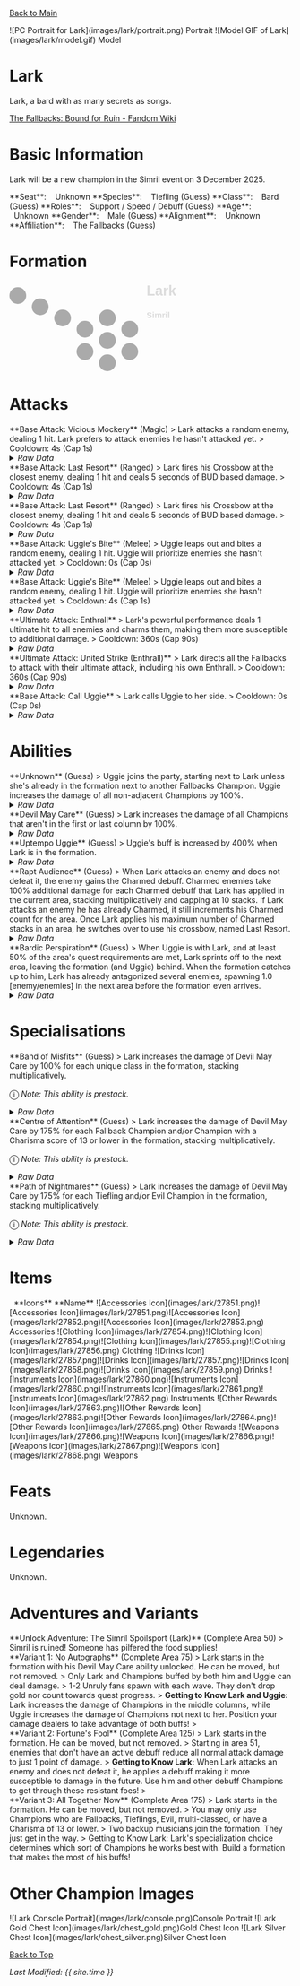 [Back to Main](index.md)

<span class="championPortraitsRow">
    <span class="championPortraitsColumn">
        <span class="championPortraitsImage">
            ![PC Portrait for Lark](images/lark/portrait.png)
        </span>
        <span>
            Portrait
        </span>
    </span>
    <span class="championPortraitsColumn">
        <span class="championPortraitsImage">
            ![Model GIF of Lark](images/lark/model.gif)
        </span>
        <span>
            Model
        </span>
    </span>
</span>

# Lark

Lark, a bard with as many secrets as songs.

[The Fallbacks: Bound for Ruin - Fandom Wiki](https://forgottenrealms.fandom.com/wiki/The_Fallbacks:_Bound_for_Ruin)

# Basic Information

Lark will be a new champion in the Simril event on 3 December 2025.

<span class="champStatsTableColumn">
    <span class="champStatsTableRow">
        <span class="champStatsTableInfoHeader">
            <span style="margin-right:4px;">**Seat**:</span>
        </span>
        <span class="champStatsTableInfoSmall">
            <span style="margin-left:8px;">Unknown</span>
        </span>
    </span>
    <span class="champStatsTableRow">
        <span class="champStatsTableInfoHeader">
            <span style="margin-right:4px;">**Species**:</span>
        </span>
        <span class="champStatsTableInfoSmall">
            <span style="margin-left:8px;">Tiefling (Guess)</span>
        </span>
    </span>
    <span class="champStatsTableRow">
        <span class="champStatsTableInfoHeader">
            <span style="margin-right:4px;">**Class**:</span>
        </span>
        <span class="champStatsTableInfoSmall">
            <span style="margin-left:8px;">Bard (Guess)</span>
        </span>
    </span>
    <span class="champStatsTableRow">
        <span class="champStatsTableInfoHeader">
            <span style="margin-right:4px;">**Roles**:</span>
        </span>
        <span class="champStatsTableInfoSmall">
            <span style="margin-left:8px;">Support / Speed / Debuff (Guess)</span>
        </span>
    </span>
    <span class="champStatsTableRow">
        <span class="champStatsTableInfoHeader">
            <span style="margin-right:4px;">**Age**:</span>
        </span>
        <span class="champStatsTableInfoSmall">
            <span style="margin-left:8px;">Unknown</span>
        </span>
    </span>
    <span class="champStatsTableRow">
        <span class="champStatsTableInfoHeader">
            <span style="margin-right:4px;">**Gender**:</span>
        </span>
        <span class="champStatsTableInfoSmall">
            <span style="margin-left:8px;">Male (Guess)</span>
        </span>
    </span>
    <span class="champStatsTableRow">
        <span class="champStatsTableInfoHeader">
            <span style="margin-right:4px;">**Alignment**:</span>
        </span>
        <span class="champStatsTableInfoSmall">
            <span style="margin-left:8px;">Unknown</span>
        </span>
    </span>
    <span class="champStatsTableRow">
        <span class="champStatsTableInfoHeader">
            <span style="margin-right:4px;">**Affiliation**:</span>
        </span>
        <span class="champStatsTableInfoSmall">
            <span style="margin-left:8px;">The Fallbacks (Guess)</span>
        </span>
    </span>
</span>

# Formation

<span class="formationBorder">
    <svg xmlns="http://www.w3.org/2000/svg" id="Lark" fill="#aaa" data-formationName="Lark" data-campaignName="Simril" width="303" height="160"><circle cx="215" cy="85" r="15"/><circle cx="215" cy="125" r="15"/><circle cx="175" cy="65" r="15"/><circle cx="175" cy="105" r="15"/><circle cx="175" cy="145" r="15"/><circle cx="135" cy="85" r="15"/><circle cx="135" cy="125" r="15"/><circle cx="95" cy="65" r="15"/><circle cx="55" cy="45" r="15"/><circle cx="15" cy="25" r="15"/><text x="245" y="25" fill="#dcdcdc" font-size="25" font-family="Arial" font-weight="bold">Lark</text><text x="245" y="65" fill="#dcdcdc" font-size="15" font-family="Arial" font-weight="bold">Simril</text></svg>
</span>

# Attacks

<div markdown="1" class="abilityBorder"><div markdown="1" class="abilityBorderInner">
**Base Attack: Vicious Mockery** (Magic)
> Lark attacks a random enemy, dealing 1 hit. Lark prefers to attack enemies he hasn't attacked yet.  
> Cooldown: 4s (Cap 1s)
<details><summary><em>Raw Data</em></summary>
<p>
<pre>
{
    "id": 912,
    "name": "Vicious Mockery",
    "description": "Lark mocks a random enemy for one hit.",
    "long_description": "Lark attacks a random enemy, dealing 1 hit. Lark prefers to attack enemies he hasn't attacked yet.",
    "graphic_id": 0,
    "target": "random",
    "num_targets": 1,
    "aoe_radius": 0,
    "damage_modifier": 1,
    "cooldown": 4,
    "animations": [
        {
            "type": "melee_attack",
            "target_offset_x": -34,
            "damage_frame": 2,
            "jump_sound": 30,
            "animation_sequence_name": "attack",
            "sound_frames": {
                "2": 154
            }
        }
    ],
    "tags": [
        "magic"
    ],
    "damage_types": [
        "magic"
    ]
}
</pre>
</p>
</details>
</div></div>

<div markdown="1" class="abilityBorder"><div markdown="1" class="abilityBorderInner">
**Base Attack: Last Resort** (Ranged)
> Lark fires his Crossbow at the closest enemy, dealing 1 hit and deals 5 seconds of BUD based damage.  
> Cooldown: 4s (Cap 1s)
<details><summary><em>Raw Data</em></summary>
<p>
<pre>
{
    "id": 913,
    "name": "Last Resort",
    "description": "Lark fires his crossbow at the closest target, dealing 5 seconds of BUD-based damage.",
    "long_description": "Lark fires his Crossbow at the closest enemy, dealing 1 hit and deals 5 seconds of BUD based damage.",
    "graphic_id": 0,
    "target": "front",
    "num_targets": 1,
    "aoe_radius": 0,
    "damage_modifier": 1,
    "cooldown": 4,
    "animations": [
        {
            "type": "ranged_attack",
            "projectile": "generic",
            "shoot_frame": 13,
            "shoot_offset_x": 50,
            "shoot_offset_y": 0,
            "projectile_count": 1,
            "projectile_details": {
                "projectile_speed": 2400,
                "has_trail": false,
                "extend_line": false,
                "projectile_graphic_id": 27872
            },
            "animation_sequence": 4
        }
    ],
    "tags": [
        "ranged"
    ],
    "damage_types": [
        "ranged"
    ]
}
</pre>
</p>
</details>
</div></div>

<div markdown="1" class="abilityBorder"><div markdown="1" class="abilityBorderInner">
**Base Attack: Last Resort** (Ranged)
> Lark fires his Crossbow at the closest enemy, dealing 1 hit and deals 5 seconds of BUD based damage.  
> Cooldown: 4s (Cap 1s)
<details><summary><em>Raw Data</em></summary>
<p>
<pre>
{
    "id": 919,
    "name": "Last Resort",
    "description": "Lark fires his crossbow at the closest target, dealing 5 seconds of BUD-based damage.",
    "long_description": "Lark fires his Crossbow at the closest enemy, dealing 1 hit and deals 5 seconds of BUD based damage.",
    "graphic_id": 0,
    "target": "none",
    "num_targets": 0,
    "aoe_radius": 0,
    "damage_modifier": 0,
    "cooldown": 4,
    "animations": [
        {
            "type": "melee_attack",
            "no_damage_display": true,
            "no_cooldown_display": true,
            "COMMENT": "READ NOTE ENTRY"
        }
    ],
    "tags": [
        "ranged"
    ],
    "damage_types": [
        "ranged"
    ]
}
</pre>
</p>
</details>
</div></div>

<div markdown="1" class="abilityBorder"><div markdown="1" class="abilityBorderInner">
**Base Attack: Uggie's Bite** (Melee)
> Uggie leaps out and bites a random enemy, dealing 1 hit. Uggie will prioritize enemies she hasn't attacked yet.  
> Cooldown: 0s (Cap 0s)
<details><summary><em>Raw Data</em></summary>
<p>
<pre>
{
    "id": 914,
    "name": "Uggie's Bite",
    "description": "Uggie protects her persons by biting a scary monster.",
    "long_description": "Uggie leaps out and bites a random enemy, dealing 1 hit. Uggie will prioritize enemies she hasn't attacked yet.",
    "graphic_id": 0,
    "target": "random",
    "num_targets": 1,
    "aoe_radius": 0,
    "damage_modifier": 1,
    "cooldown": 0,
    "animations": [
        {
            "type": "melee_attack",
            "damage_frame": 3
        }
    ],
    "tags": [
        "melee",
        "ignore_cooldown_override"
    ],
    "damage_types": [
        "melee"
    ]
}
</pre>
</p>
</details>
</div></div>

<div markdown="1" class="abilityBorder"><div markdown="1" class="abilityBorderInner">
**Base Attack: Uggie's Bite** (Melee)
> Uggie leaps out and bites a random enemy, dealing 1 hit. Uggie will prioritize enemies she hasn't attacked yet.  
> Cooldown: 4s (Cap 1s)
<details><summary><em>Raw Data</em></summary>
<p>
<pre>
{
    "id": 918,
    "name": "Uggie's Bite",
    "description": "Uggie protects her persons by biting a scary monster.",
    "long_description": "Uggie leaps out and bites a random enemy, dealing 1 hit. Uggie will prioritize enemies she hasn't attacked yet.",
    "graphic_id": 0,
    "target": "none",
    "num_targets": 0,
    "aoe_radius": 0,
    "damage_modifier": 0,
    "cooldown": 4,
    "animations": [
        {
            "type": "dummy_attack",
            "no_damage_display": true,
            "no_cooldown_display": true,
            "animation_sequence_name": "none",
            "COMMENT READ ME": "READ NOTE ENTRY"
        }
    ],
    "tags": [
        "melee"
    ],
    "damage_types": [
        "melee"
    ]
}
</pre>
</p>
</details>
</div></div>

<div markdown="1" class="abilityBorder"><div markdown="1" class="abilityBorderInner">
**Ultimate Attack: Enthrall**
> Lark's powerful performance deals 1 ultimate hit to all enemies and charms them, making them more susceptible to additional damage.  
> Cooldown: 360s (Cap 90s)
<details><summary><em>Raw Data</em></summary>
<p>
<pre>
{
    "id": 917,
    "name": "Enthrall",
    "description": "Lark delivers 1 ultimate hit to enemies and makes them vulnerable to additional damage.",
    "long_description": "Lark's powerful performance deals 1 ultimate hit to all enemies and charms them, making them more susceptible to additional damage.",
    "graphic_id": 1,
    "target": "all",
    "num_targets": 0,
    "aoe_radius": 0,
    "damage_modifier": 0.03,
    "cooldown": 360,
    "animations": [
        {
            "type": "ultimate_attack",
            "ultimate": "lark"
        }
    ],
    "tags": [
        "magic",
        "ultimate"
    ],
    "damage_types": [
        "magic",
        "ultimate"
    ]
}
</pre>
</p>
</details>
</div></div>

<div markdown="1" class="abilityBorder"><div markdown="1" class="abilityBorderInner">
**Ultimate Attack: United Strike (Enthrall)**
> Lark directs all the Fallbacks to attack with their ultimate attack, including his own Enthrall.  
> Cooldown: 360s (Cap 90s)
<details><summary><em>Raw Data</em></summary>
<p>
<pre>
{
    "id": 916,
    "name": "United Strike (Enthrall)",
    "description": "Lark directs all the Fallbacks to make their ultimate attack.",
    "long_description": "Lark directs all the Fallbacks to attack with their ultimate attack, including his own Enthrall.",
    "graphic_id": 26836,
    "target": "none",
    "num_targets": 0,
    "aoe_radius": 0,
    "damage_modifier": 0.03,
    "cooldown": 360,
    "animations": [
        {
            "type": "united_strike_ultimate"
        }
    ],
    "tags": [
        "magic",
        "ultimate"
    ],
    "damage_types": [
        "magic",
        "ultimate"
    ]
}
</pre>
</p>
</details>
</div></div>

<div markdown="1" class="abilityBorder"><div markdown="1" class="abilityBorderInner">
**Base Attack: Call Uggie**
> Lark calls Uggie to her side.  
> Cooldown: 0s (Cap 0s)
<details><summary><em>Raw Data</em></summary>
<p>
<pre>
{
    "id": 915,
    "name": "Call Uggie",
    "description": "Lark calls Uggie to her side.",
    "long_description": "Lark calls Uggie to her side.",
    "graphic_id": 27103,
    "target": "none",
    "num_targets": 0,
    "aoe_radius": 0,
    "damage_modifier": 0,
    "cooldown": 0,
    "animations": [
        {
            "type": "call_uggie_ultimate",
            "no_damage_display": true
        }
    ],
    "tags": [
        "ignore_familiar",
        "ignore_cooldown_override"
    ],
    "damage_types": []
}
</pre>
</p>
</details>
</div></div>

# Abilities

<div markdown="1" class="abilityBorder"><div markdown="1" class="abilityBorderInner">
**Unknown** (Guess)
> Uggie joins the party, starting next to Lark unless she's already in the formation next to another Fallbacks Champion. Uggie increases the damage of all non-adjacent Champions by 100%.
<details><summary><em>Raw Data</em></summary>
<p>
<pre>
{
    "id": 2506,
    "flavour_text": "",
    "description": {
        "desc": "Uggie joins the party, starting next to Lark unless she's already in the formation next to another Fallbacks Champion. Uggie increases the damage of all non-adjacent Champions by $amount%."
    },
    "effect_keys": [
        {
            "effect_string": "uggie_handler,100",
            "off_when_benched": true,
            "uggie_roaming_disable_index": 1,
            "uggie_priority": 2,
            "uggie_buff_effect_id": 2366,
            "uggie_apply_lark_debuff": true,
            "call_uggie_ult_id": 915,
            "united_strike_ult_id": 916,
            "use_computed_amount_for_description": true,
            "attack_id": 914
        },
        {
            "effect_string": "disallow_roaming_familiar_ult_trigger",
            "apply_manually": true
        }
    ],
    "requirements": "",
    "graphic_id": 27103,
    "large_graphic_id": 27103,
    "properties": {
        "is_formation_ability": true,
        "show_incoming": false,
        "owner_use_outgoing_description": true,
        "indexed_effect_properties": true,
        "per_effect_index_bonuses": true,
        "default_bonus_index": 0,
        "retain_on_slot_changed": true
    }
}
</pre>
</p>
</details>
</div></div>

<div markdown="1" class="abilityBorder"><div markdown="1" class="abilityBorderInner">
**Devil May Care** (Guess)
> Lark increases the damage of all Champions that aren't in the first or last column by 100%.
<details><summary><em>Raw Data</em></summary>
<p>
<pre>
{
    "id": 2507,
    "flavour_text": "",
    "description": {
        "desc": "Lark increases the damage of all Champions that aren't in the first or last column by $amount%."
    },
    "effect_keys": [
        {
            "effect_string": "hero_dps_multiplier_mult,100",
            "off_when_benched": true,
            "targets": [
                "middle_columns"
            ]
        }
    ],
    "requirements": "",
    "graphic_id": 27829,
    "large_graphic_id": 27823,
    "properties": {
        "is_formation_ability": true,
        "owner_use_outgoing_description": true
    }
}
</pre>
</p>
</details>
</div></div>

<div markdown="1" class="abilityBorder"><div markdown="1" class="abilityBorderInner">
**Uptempo Uggie** (Guess)
> Uggie's buff is increased by 400% when Lark is in the formation.
<details><summary><em>Raw Data</em></summary>
<p>
<pre>
{
    "id": 2508,
    "flavour_text": "",
    "description": {
        "desc": "Uggie's buff is increased by $amount% when Lark is in the formation."
    },
    "effect_keys": [
        {
            "effect_string": "unleash_uggie_contribution,400",
            "off_when_benched": true
        }
    ],
    "requirements": "",
    "graphic_id": 0,
    "large_graphic_id": 0,
    "properties": {
        "is_formation_ability": true,
        "owner_use_outgoing_description": true,
        "indexed_effect_properties": true,
        "per_effect_index_bonuses": true,
        "default_bonus_index": 0
    }
}
</pre>
</p>
</details>
</div></div>

<div markdown="1" class="abilityBorder"><div markdown="1" class="abilityBorderInner">
**Rapt Audience** (Guess)
> When Lark attacks an enemy and does not defeat it, the enemy gains the Charmed debuff. Charmed enemies take 100% additional damage for each Charmed debuff that Lark has applied in the current area, stacking multiplicatively and capping at 10 stacks. If Lark attacks an enemy he has already Charmed, it still increments his Charmed count for the area. Once Lark applies his maximum number of Charmed stacks in an area, he switches over to use his crossbow, named Last Resort.
<details><summary><em>Raw Data</em></summary>
<p>
<pre>
{
    "id": 2509,
    "flavour_text": "",
    "description": {
        "desc": "When Lark attacks an enemy and does not defeat it, the enemy gains the Charmed debuff. Charmed enemies take $amount___2% additional damage for each Charmed debuff that Lark has applied in the current area, stacking multiplicatively and capping at $max_stacks stacks. If Lark attacks an enemy he has already Charmed, it still increments his Charmed count for the area. Once Lark applies his maximum number of Charmed stacks in an area, he switches over to use his crossbow, named Last Resort."
    },
    "effect_keys": [
        {
            "effect_string": "lark_charmed_counter,100",
            "max_stacks": 10,
            "initial_max_stacks": 10,
            "ultimate_max_stacks": 20,
            "stacks_multiply": true,
            "more_triggers": [
                {
                    "trigger": "area_changed",
                    "action": {
                        "type": "reset"
                    }
                },
                {
                    "trigger": "area_changed",
                    "action": {
                        "type": "reset_max_stacks"
                    }
                },
                {
                    "trigger": "DISABLED_owner_attack_no_kill",
                    "action": {
                        "type": "add_stack"
                    }
                }
            ],
            "show_bonus": true
        },
        {
            "effect_string": "lark_charmed_debuff,100",
            "lark_weapon_swap_index": 2,
            "lark_ultimate_id": 917,
            "off_when_benched": true,
            "debuffing_attack_ids": [
                912,
                913,
                914,
                917,
                916
            ],
            "debuff_effects": [
                {
                    "effect_string": "increase_monster_damage,100",
                    "active_graphic_id": 27873,
                    "active_graphic_y": -120,
                    "stack_func": "upgrade_stacks",
                    "stack_func_data": {
                        "upgrade_id": 18054,
                        "upgrade_index": 0
                    },
                    "use_collection_source": true
                }
            ]
        },
        {
            "effect_string": "change_base_attack,913",
            "off_when_benched": true,
            "apply_manually": true
        }
    ],
    "requirements": "",
    "graphic_id": 27830,
    "large_graphic_id": 27824,
    "properties": {
        "is_formation_ability": true,
        "owner_use_outgoing_description": true,
        "indexed_effect_properties": true,
        "per_effect_index_bonuses": true,
        "default_bonus_index": 0
    }
}
</pre>
</p>
</details>
</div></div>

<div markdown="1" class="abilityBorder"><div markdown="1" class="abilityBorderInner">
**Bardic Perspiration** (Guess)
> When Uggie is with Lark, and at least 50% of the area's quest requirements are met, Lark sprints off to the next area, leaving the formation (and Uggie) behind. When the formation catches up to him, Lark has already antagonized several enemies, spawning 1.0 [enemy/enemies] in the next area before the formation even arrives.
<details><summary><em>Raw Data</em></summary>
<p>
<pre>
{
    "id": 2517,
    "flavour_text": "",
    "description": {
        "desc": "When Uggie is with Lark, and at least 50% of the area's quest requirements are met, Lark sprints off to the next area, leaving the formation (and Uggie) behind. When the formation catches up to him, Lark has already antagonized several enemies, spawning $lark_bardic_amount [enemy/enemies] in the next area before the formation even arrives."
    },
    "effect_keys": [
        {
            "effect_string": "lark_bardic_perspiration,1.0",
            "lark_bp_trigger_threshold": 0.5,
            "uggie_attack_effect_index": 1,
            "monster_spawn_cap": 15,
            "off_when_benched": true,
            "lark_fake_attack_index": 2
        },
        {
            "effect_string": "uggie_attack_handler",
            "off_when_benched": true,
            "uggie_attack_on_start": false
        },
        {
            "effect_string": "change_base_attack,918",
            "off_when_benched": true,
            "apply_manually": true
        }
    ],
    "requirements": "",
    "graphic_id": 27828,
    "large_graphic_id": 27822,
    "properties": {
        "is_formation_ability": true,
        "owner_use_outgoing_description": true
    }
}
</pre>
</p>
</details>
</div></div>

# Specialisations

<div markdown="1" class="abilityBorder"><div markdown="1" class="abilityBorderInner">
**Band of Misfits** (Guess)
> Lark increases the damage of Devil May Care by 100% for each unique class in the formation, stacking multiplicatively.

<span style="font-size:1.2em;">ⓘ</span> *Note: This ability is prestack.*
<details><summary><em>Raw Data</em></summary>
<p>
<pre>
{
    "id": 2511,
    "flavour_text": "",
    "description": {
        "desc": "Lark increases the damage of Devil May Care by $amount% for each unique class in the formation, stacking multiplicatively."
    },
    "effect_keys": [
        {
            "effect_string": "pre_stack,100"
        },
        {
            "effect_string": "buff_upgrade,100,18051",
            "off_when_benched": true,
            "stack_func": "per_unique_class",
            "amount_func": "mult",
            "amount_expr": "upgrade_amount(18055,0)"
        }
    ],
    "requirements": "",
    "graphic_id": 27832,
    "large_graphic_id": 27832,
    "properties": {
        "is_formation_ability": true,
        "owner_use_outgoing_description": true,
        "spec_option_post_apply_info": "Unique Classes: $num_stacks___2"
    }
}
</pre>
</p>
</details>
</div></div>

<div markdown="1" class="abilityBorder"><div markdown="1" class="abilityBorderInner">
**Centre of Attention** (Guess)
> Lark increases the damage of Devil May Care by 175% for each Fallback Champion and/or Champion with a Charisma score of 13 or lower in the formation, stacking multiplicatively.

<span style="font-size:1.2em;">ⓘ</span> *Note: This ability is prestack.*
<details><summary><em>Raw Data</em></summary>
<p>
<pre>
{
    "id": 2512,
    "flavour_text": "",
    "description": {
        "desc": "Lark increases the damage of Devil May Care by $amount% for each Fallback Champion and/or Champion with a Charisma score of 13 or lower in the formation, stacking multiplicatively."
    },
    "effect_keys": [
        {
            "effect_string": "pre_stack,175"
        },
        {
            "effect_string": "buff_upgrade,175,18051",
            "off_when_benched": true,
            "stack_func": "per_hero_attribute",
            "per_hero_expr": "GetStat(`cha`) <= 13 || HasTag(`fallbacks`)",
            "amount_func": "mult",
            "amount_expr": "upgrade_amount(18056,0)"
        }
    ],
    "requirements": "",
    "graphic_id": 27833,
    "large_graphic_id": 27833,
    "properties": {
        "is_formation_ability": true,
        "owner_use_outgoing_description": true,
        "spec_option_post_apply_info": "Qualified Champions: $num_stacks___2"
    }
}
</pre>
</p>
</details>
</div></div>

<div markdown="1" class="abilityBorder"><div markdown="1" class="abilityBorderInner">
**Path of Nightmares** (Guess)
> Lark increases the damage of Devil May Care by 175% for each Tiefling and/or Evil Champion in the formation, stacking multiplicatively.

<span style="font-size:1.2em;">ⓘ</span> *Note: This ability is prestack.*
<details><summary><em>Raw Data</em></summary>
<p>
<pre>
{
    "id": 2514,
    "flavour_text": "",
    "description": {
        "desc": "Lark increases the damage of Devil May Care by $amount% for each Tiefling and/or Evil Champion in the formation, stacking multiplicatively."
    },
    "effect_keys": [
        {
            "effect_string": "pre_stack,175"
        },
        {
            "effect_string": "buff_upgrade,175,18051",
            "off_when_benched": true,
            "stack_func": "per_hero_attribute",
            "per_hero_expr": "HasTag(`tiefling`) || HasTag(`evil`)",
            "amount_func": "mult",
            "amount_expr": "upgrade_amount(18057,0)"
        }
    ],
    "requirements": "",
    "graphic_id": 27834,
    "large_graphic_id": 27834,
    "properties": {
        "is_formation_ability": true,
        "owner_use_outgoing_description": true,
        "spec_option_post_apply_info": "Qualified Champions: $num_stacks___2"
    }
}
</pre>
</p>
</details>
</div></div>

# Items

<span class="itemTableColumn">
    <span class="itemTableRowHeader">
        <span class="itemTableIcon" style="justify-content:flex-start">
            <span style="margin-left:8px;">**Icons**</span>
        </span>
        <span class="itemTableNameSmall">
            **Name**
        </span>
    </span>
    <span class="itemTableRow">
        <span class="itemTableIcon">
            <span class="itemTableIcon1">![Accessories Icon](images/lark/27851.png)</span><span class="itemTableIcon2">![Accessories Icon](images/lark/27851.png)</span><span class="itemTableIcon3">![Accessories Icon](images/lark/27852.png)</span><span class="itemTableIcon4">![Accessories Icon](images/lark/27853.png)</span>
        </span>
        <span class="itemTableNameSmall">
            Accessories
        </span>
    </span>
    <span class="itemTableRow">
        <span class="itemTableIcon">
            <span class="itemTableIcon1">![Clothing Icon](images/lark/27854.png)</span><span class="itemTableIcon2">![Clothing Icon](images/lark/27854.png)</span><span class="itemTableIcon3">![Clothing Icon](images/lark/27855.png)</span><span class="itemTableIcon4">![Clothing Icon](images/lark/27856.png)</span>
        </span>
        <span class="itemTableNameSmall">
            Clothing
        </span>
    </span>
    <span class="itemTableRow">
        <span class="itemTableIcon">
            <span class="itemTableIcon1">![Drinks Icon](images/lark/27857.png)</span><span class="itemTableIcon2">![Drinks Icon](images/lark/27857.png)</span><span class="itemTableIcon3">![Drinks Icon](images/lark/27858.png)</span><span class="itemTableIcon4">![Drinks Icon](images/lark/27859.png)</span>
        </span>
        <span class="itemTableNameSmall">
            Drinks
        </span>
    </span>
    <span class="itemTableRow">
        <span class="itemTableIcon">
            <span class="itemTableIcon1">![Instruments Icon](images/lark/27860.png)</span><span class="itemTableIcon2">![Instruments Icon](images/lark/27860.png)</span><span class="itemTableIcon3">![Instruments Icon](images/lark/27861.png)</span><span class="itemTableIcon4">![Instruments Icon](images/lark/27862.png)</span>
        </span>
        <span class="itemTableNameSmall">
            Instruments
        </span>
    </span>
    <span class="itemTableRow">
        <span class="itemTableIcon">
            <span class="itemTableIcon1">![Other Rewards Icon](images/lark/27863.png)</span><span class="itemTableIcon2">![Other Rewards Icon](images/lark/27863.png)</span><span class="itemTableIcon3">![Other Rewards Icon](images/lark/27864.png)</span><span class="itemTableIcon4">![Other Rewards Icon](images/lark/27865.png)</span>
        </span>
        <span class="itemTableNameSmall">
            Other Rewards
        </span>
    </span>
    <span class="itemTableRow">
        <span class="itemTableIcon">
            <span class="itemTableIcon1">![Weapons Icon](images/lark/27866.png)</span><span class="itemTableIcon2">![Weapons Icon](images/lark/27866.png)</span><span class="itemTableIcon3">![Weapons Icon](images/lark/27867.png)</span><span class="itemTableIcon4">![Weapons Icon](images/lark/27868.png)</span>
        </span>
        <span class="itemTableNameSmall">
            Weapons
        </span>
    </span>
</span>

# Feats

Unknown.

# Legendaries

Unknown.

# Adventures and Variants

<div markdown="1" class="abilityBorder"><div markdown="1" class="abilityBorderInner">
**Unlock Adventure: The Simril Spoilsport (Lark)** (Complete Area 50)
> Simril is ruined! Someone has pilfered the food supplies!
</div></div>
<div markdown="1" class="abilityBorder"><div markdown="1" class="abilityBorderInner">
**Variant 1: No Autographs** (Complete Area 75)
> Lark starts in the formation with his Devil May Care ability unlocked. He can be moved, but not removed.  
> Only Lark and Champions buffed by both him and Uggie can deal damage.  
> 1-2 Unruly fans spawn with each wave. They don't drop gold nor count towards quest progress.   
> <b>Getting to Know Lark and Uggie:</b> Lark increases the damage of Champions in the middle columns, while Uggie increases the damage of Champions not next to her. Position your damage dealers to take advantage of both buffs!  
> 
</div></div>
<div markdown="1" class="abilityBorder"><div markdown="1" class="abilityBorderInner">
**Variant 2: Fortune's Fool** (Complete Area 125)
> Lark starts in the formation. He can be moved, but not removed.  
> Starting in area 51, enemies that don't have an active debuff reduce all normal attack damage to just 1 point of damage.  
> <b>Getting to Know Lark:</b> When Lark attacks an enemy and does not defeat it, he applies a debuff making it more susceptible to damage in the future. Use him and other debuff Champions to get through these resistant foes!  
> 
</div></div>
<div markdown="1" class="abilityBorder"><div markdown="1" class="abilityBorderInner">
**Variant 3: All Together Now** (Complete Area 175)
> Lark starts in the formation. He can be moved, but not removed.  
> You may only use Champions who are Fallbacks, Tieflings, Evil, multi-classed, or have a Charisma of 13 or lower.  
> Two backup musicians join the formation. They just get in the way.  
> Getting to Know Lark: Lark's specialization choice determines which sort of Champions he works best with. Build a formation that makes the most of his buffs!
</div></div>

# Other Champion Images

<span class="championImagesColumn">
    <span class="championImagesRow">
        <span class="championImagesPortrait">
            ![Lark Console Portrait](images/lark/console.png)Console Portrait
        </span>
    </span>
    <span class="championImagesRow">
        <span class="championImagesChests">
            ![Lark Gold Chest Icon](images/lark/chest_gold.png)Gold Chest Icon
        </span>
        <span class="championImagesChests">
            ![Lark Silver Chest Icon](images/lark/chest_silver.png)Silver Chest Icon
        </span>
    </span>
</span>

[Back to Top](#top)

*Last Modified: {{ site.time }}*